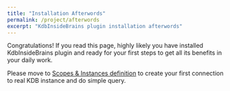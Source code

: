 ```yaml
---
title: "Installation Afterwords"
permalink: /project/afterwords
excerpt: "KdbInsideBrains plugin installation afterwords"
---
```


Congratulations! If you read this page, highly likely you have installed KdbInsideBrains plugin and ready for your first
steps to get all its benefits in your daily work.

Please move to [Scopes & Instances definition](/features/scopes) to create your first connection to real KDB instance
and do simple query. 